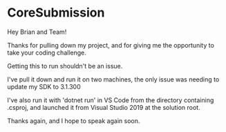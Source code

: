 # CoreSubmission

Hey Brian and Team!

Thanks for pulling down my project, and for giving me the opportunity to take your coding challenge. 

Getting this to run shouldn't be an issue. 

I've pull it down and run it on two machines, the only issue was needing to update my SDK to 3.1.300

I've also run it with 'dotnet run' in VS Code from the directory containing .csproj, and launched it from Visual Studio 2019 at the solution root.

Thanks again, and I hope to speak again soon.

